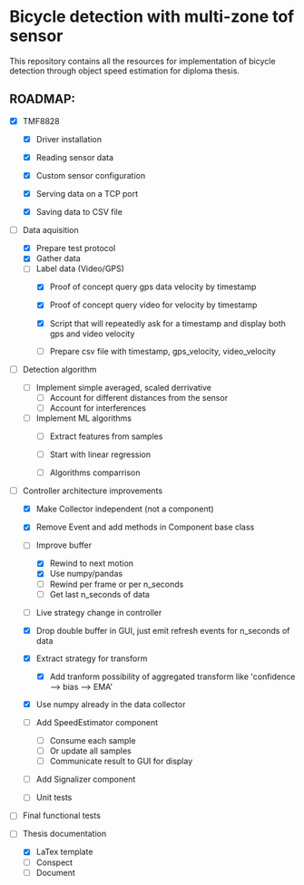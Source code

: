# Bicycle detection with multi-zone tof sensor

This repository contains all the resources for implementation of bicycle detection through object speed estimation for diploma thesis.


## ROADMAP:


- [x] TMF8828
    - [x] Driver installation
    - [x] Reading sensor data
    - [x] Custom sensor configuration
    - [x] Serving data on a TCP port
    - [x] Saving data to CSV file


- [ ] Data aquisition
    - [x] Prepare test protocol
    - [x] Gather data
    - [ ] Label data (Video/GPS)
        - [x] Proof of concept query gps data velocity by timestamp
        - [x] Proof of concept query video for velocity by timestamp
        - [x] Script that will repeatedly ask for a timestamp and display both gps and video velocity
        - [ ] Prepare csv file with timestamp, gps_velocity, video_velocity


- [ ] Detection algorithm
    - [ ] Implement simple averaged, scaled derrivative
        - [ ] Account for different distances from the sensor
        - [ ] Account for interferences
    - [ ] Implement ML algorithms
        - [ ] Extract features from samples
        - [ ] Start with linear regression
        - [ ] Algorithms comparrison


- [ ] Controller architecture improvements
    - [x] Make Collector independent (not a component)
    - [x] Remove Event and add methods in Component base class
    - [ ] Improve buffer
        - [x] Rewind to next motion
        - [x] Use numpy/pandas
        - [ ] Rewind per frame or per n_seconds
        - [ ] Get last n_seconds of data
    - [ ] Live strategy change in controller
    - [x] Drop double buffer in GUI, just emit refresh events for n_seconds of data
    - [x] Extract strategy for transform
        - [x] Add tranform possibility of aggregated transform like 'confidence --> bias --> EMA'
    - [x] Use numpy already in the data collector
    - [ ] Add SpeedEstimator component
        - [ ] Consume each sample
        - [ ] Or update all samples
        - [ ] Communicate result to GUI for display
    - [ ] Add Signalizer component
    - [ ] Unit tests


- [ ] Final functional tests


- [ ] Thesis documentation
    - [x] LaTex template
    - [ ] Conspect
    - [ ] Document
